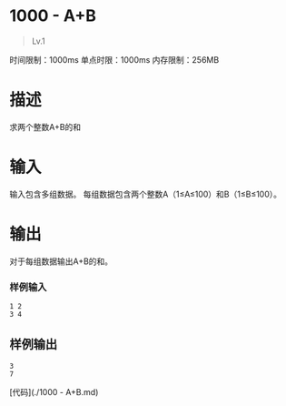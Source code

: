 # 1000 - A+B #
>Lv.1

时间限制：1000ms
单点时限：1000ms
内存限制：256MB

# 描述 #
求两个整数A+B的和

# 输入 #
输入包含多组数据。
每组数据包含两个整数A（1≤A≤100）和B（1≤B≤100）。

# 输出 #
对于每组数据输出A+B的和。

### 样例输入 ###
	1 2
	3 4

## 样例输出 ##
	3
	7
[代码](./1000 - A+B.md)